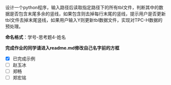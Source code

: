 设计一个python程序，输入路径后读取指定路径下的所有tbl文件，判断其中的数据是否包含末尾多余的竖线，如果包含则去掉每行末尾的竖线，提示用户是否更新tbl文件去掉末尾竖线，如果用户输入Y则更新tbl数据文件，实现对TPC-H数据的预处理。

**命名格式**：学号-思考题4-姓名

**完成作业的同学请进入readme.md修改自己名字前的方框**

- [x] 已完成示例
- [ ] 赵玉冰
- [ ] 郑畅
- [ ] 郑宏铭
